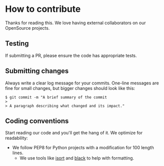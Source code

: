 # How to contribute

Thanks for reading this. We love having external collaborators on our OpenSource projects.

## Testing

If submitting a PR, please ensure the code has appropriate tests.

## Submitting changes

Always write a clear log message for your commits. One-line messages are fine for small changes, but bigger changes should look like this:

    $ git commit -m "A brief summary of the commit
    > 
    > A paragraph describing what changed and its impact."

## Coding conventions

Start reading our code and you'll get the hang of it. We optimize for readability:

  * We follow PEP8 for Python projects with a modification for 100 length lines.
    * We use tools like [isort](https://github.com/timothycrosley/isort) and [black](https://github.com/ambv/black) to help with formatting.

  

